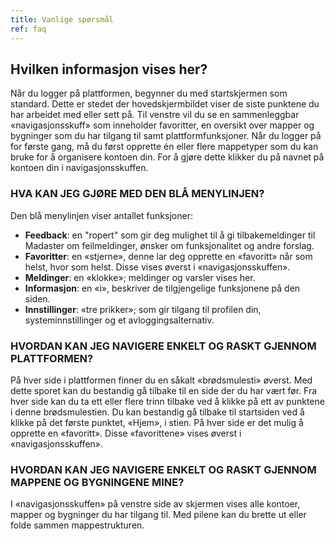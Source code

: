 ```yaml
---
title: Vanlige spørsmål
ref: faq
---
```


## Hvilken informasjon vises her?
Når du logger på plattformen, begynner du med startskjermen som standard. Dette er stedet der hovedskjermbildet viser de siste punktene du har arbeidet med eller sett på. Til venstre vil du se en sammenleggbar «navigasjonsskuff» som inneholder favoritter, en oversikt over mapper og bygninger som du har tilgang til samt plattformfunksjoner. Når du logger på for første gang, må du først opprette én eller flere mappetyper som du kan bruke for å organisere kontoen din. For å gjøre dette klikker du på navnet på kontoen din i navigasjonsskuffen.

### HVA KAN JEG GJØRE MED DEN BLÅ MENYLINJEN?
Den blå menylinjen viser antallet funksjoner:
- **Feedback**: en "ropert" som gir deg mulighet til å gi tilbakemeldinger til Madaster om feilmeldinger, ønsker om funksjonalitet og andre forslag.
- **Favoritter**: en «stjerne», denne lar deg opprette en «favoritt» når som helst, hvor som helst. Disse vises øverst i «navigasjonsskuffen».
- **Meldinger**: en «klokke»; meldinger og varsler vises her.
- **Informasjon**: en «i», beskriver de tilgjengelige funksjonene på den siden.
- **Innstillinger**: «tre prikker»; som gir tilgang til profilen din, systeminnstillinger og et avloggingsalternativ.


### HVORDAN KAN JEG NAVIGERE ENKELT OG RASKT GJENNOM PLATTFORMEN?
På hver side i plattformen finner du en såkalt «brødsmulesti» øverst. Med dette sporet kan du bestandig gå tilbake til en side der du har vært før. Fra hver side kan du ta ett eller flere trinn tilbake ved å klikke på ett av punktene i denne brødsmulestien. Du kan bestandig gå tilbake til startsiden ved å klikke på det første punktet, «Hjem», i stien. På hver side er det mulig å opprette en «favoritt». Disse «favorittene» vises øverst i «navigasjonsskuffen».


### HVORDAN KAN JEG NAVIGERE ENKELT OG RASKT GJENNOM MAPPENE OG BYGNINGENE MINE?
I «navigasjonsskuffen» på venstre side av skjermen vises alle kontoer, mapper og bygninger du har tilgang til. Med pilene kan du brette ut eller folde sammen mappestrukturen.
